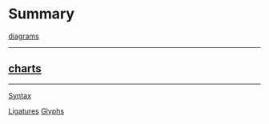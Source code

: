 # Summary

[diagrams](./diagrams/README.md)

---

[charts](./charts/README.md)
-

---

[Syntax](./syntax/README.md)

[Ligatures]()
[Glyphs]()
